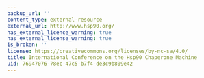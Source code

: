```yaml
---
backup_url: ''
content_type: external-resource
external_url: http://www.hsp90.org/
has_external_licence_warning: true
has_external_license_warning: true
is_broken: ''
license: https://creativecommons.org/licenses/by-nc-sa/4.0/
title: International Conference on the Hsp90 Chaperone Machine
uid: 76947076-78ec-47c5-b7f4-de3c9b809e42
---
```

